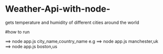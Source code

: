 # Weather-Api-with-node-
gets temperature and humidity of different cities around the world

#how to run 


==> node app.js city_name,country_name 
e.g ==> node app.js manchester,uk
    ==> node app.js boston,us
